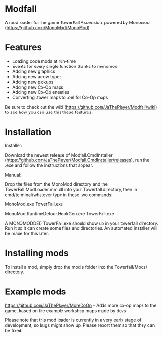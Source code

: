 # Modfall
A mod loader for the game TowerFall Ascension, powered by Monomod (https://github.com/MonoMod/MonoMod)

# Features
- Loading code mods at run-time
- Events for every single function thanks to monomod
- Adding new graphics
- Adding new arrow types
- Adding new pickups
- Adding new Co-Op maps
- Adding new Co-Op enemies
- Converting .tower maps to .oel for Co-Op maps

Be sure to check out the wiki (https://github.com/JaThePlayer/Modfall/wiki) to see how you can use this these features.

# Installation

Installer:

Download the newest release of Modfall.CmdInstaller (https://github.com/JaThePlayer/Modfall.CmdInstaller/releases), run the .exe and follow the instructions that appear.

Manual:

Drop the files from the MonoMod directory and the TowerFall.ModLoader.mm.dll into your Towerfall directory, then in cmd/terminal/whatever type in these two commands:

MonoMod.exe TowerFall.exe

MonoMod.RuntimeDetour.HookGen.exe TowerFall.exe

A MONOMODDED_TowerFall.exe should show up in your towerfall directory. Run it so it can create some files and directories.
An automated installer will be made for this later.

# Installing mods
To install a mod, simply drop the mod's folder into the Towerfall/Mods/ directory.

# Example mods
https://github.com/JaThePlayer/MoreCoOp - Adds more co-op maps to the game, based on the example workshop maps made by devs

Please note that this mod loader is currently in a very early stage of development, so bugs might show up. Please report them so that they can be fixed.
